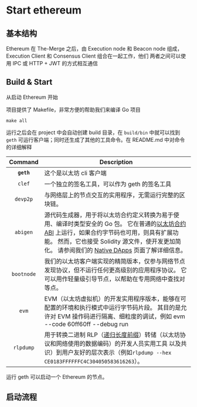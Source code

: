 
# Start ethereum

## 基本结构

Ethereum 在 The-Merge 之后，由 Execution node 和 Beacon node 组成，Execution Client 和 Consensus Client 组合在一起工作，他们
两者之间可以使用 IPC 或 HTTP + JWT 的方式相互通信

## Build & Start

从启动 Ethereum 开始

项目提供了 Makefile，非常方便的帮助我们来编译 Go 项目

```shell
make all
```

运行之后会在 project 中会自动创建 build 目录，在 `build/bin` 中就可以找到 `geth` 可运行客户端；同时还生成了其他的工具命令。在 README.md 中对命令
的详细解释

|  Command   | Description                                                                                                                                                                                                                                                                                                                                                                                                                                                                                                            |
| :--------: |------------------------------------------------------------------------------------------------------------------------------------------------------------------------------------------------------------------------------------------------------------------------------------------------------------------------------------------------------------------------------------------------------------------------------------------------------------------------------------------------------------------------|
| **`geth`** | 这个是以太坊 cli 客户端                                                                                                                                                                                                                                                                                                                                                                                                                                                                                                         |
|   `clef`   | 一个独立的签名工具，可以作为 geth 的签名工具                                                                                                                                                                                                                                                                                                                                                                                                                                                                                              |
|  `devp2p`  | 与网络层上的节点交互的实用程序，无需运行完整的区块链。                                                                                                                                                                                                                                                                                                                                                                                                                       |
|  `abigen`  | 源代码生成器，用于将以太坊合约定义转换为易于使用、编译时类型安全的 Go 包。 它在普通的[以太坊合约 ABI](https://docs.soliditylang.org/en/develop/abi-spec.html) 上运行，如果合约字节码也可用，则具有扩展功能。 然而，它也接受 Solidity 源文件，使开发更加简化。 请参阅我们的 [Native DApps](https://geth.ethereum.org/docs/developers/dapp-developer/native-bindings) 页面了解详细信息。 |
| `bootnode` | 我们的以太坊客户端实现的精简版本，仅参与网络节点发现协议，但不运行任何更高级别的应用程序协议。 它可以用作轻量级引导节点，以帮助在专用网络中查找对等点。                                                                                                                                                                                                                                |
|   `evm`    | EVM（以太坊虚拟机）的开发实用程序版本，能够在可配置的环境和执行模式中运行字节码片段。 其目的是允许对 EVM 操作码进行隔离、细粒度的调试，例如 evm --code 60ff60ff --debug run                                                                                                                                                                                                                                                                                                                                                                                                             |
| `rlpdump`  | 用于转换二进制 RLP（[递归长度前缀](https://ethereum.org/en/developers/docs/data-structs-and-encoding/rlp)）转储（以太坊协议和网络使用的数据编码）的开发人员实用工具 以及共识）到用户友好的层次表示（例如`rlpdump --hex CE0183FFFFFFC4C304050583616263`）。                                                                                                                                                               |

运行 geth 可以启动一个 Ethereum 的节点。

## 启动流程
